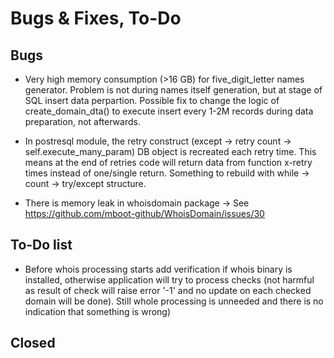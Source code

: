 # Bugs & Fixes, To-Do 

## Bugs

* Very high memory consumption (>16 GB) for five_digit_letter names generator.
Problem is not during names itself generation, but at stage of SQL insert data perpartion.
Possible fix to change the logic of create_domain_dta() to execute insert every 1-2M records during data preparation, not afterwards. 


* In postresql module, the retry construct (except -> retry count -> self.execute_many_param) DB object is recreated each retry time.
This means at the end of retries code will return data from function x-retry times instead of one/single return.
Something to rebuild with while -> count -> try/except structure.


* There is memory leak in whoisdomain package -> See https://github.com/mboot-github/WhoisDomain/issues/30

## To-Do list

* Before whois processing starts add verification if whois binary is installed, otherwise application will try to process checks (not harmful as result of check will raise error '-1' and no update on each checked domain will be done). Still whole processing is unneeded and there is no indication that something is wrong)

## Closed

